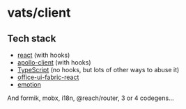 # vats/client

## Tech stack

- [react](https://github.com/facebook/react) (with hooks)
- [apollo-client](https://github.com/apollographql/apollo-client) (with hooks)
- [TypeScript](https://github.com/Microsoft/TypeScript) (no hooks, but lots of other ways to abuse it)
- [office-ui-fabric-react](https://github.com/OfficeDev/office-ui-fabric-react)
- [emotion](https://github.com/emotion-js/emotion)

And formik, mobx, i18n, @reach/router, 3 or 4 codegens...
